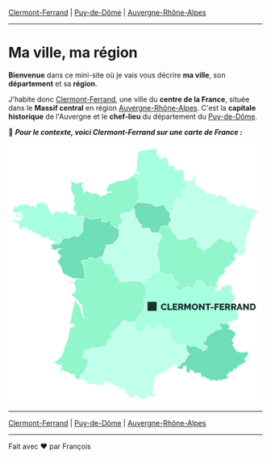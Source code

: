[Clermont-Ferrand](ma-ville.md) | [Puy-de-Dôme](mon-departement.md) | [Auvergne-Rhône-Alpes](ma-region.md)

---

# Ma ville, ma région

**Bienvenue** dans ce mini-site où je vais vous décrire **ma ville**, son **département** et sa **région**.

J'habite donc [Clermont-Ferrand](ma-ville.md), une ville du **centre de la France**, située dans le **Massif central** en région [Auvergne-Rhône-Alpes](ma-region.md). C'est la **capitale historique** de l'Auvergne et le **chef-lieu** du département du [Puy-de-Dôme](mon-departement.md).

📍 **_Pour le contexte, voici Clermont-Ferrand sur une carte de France :_**

![Clermont-Ferrand](./assets/imgs/carte-clermont-ferrand.jpg)

---

[Clermont-Ferrand](ma-ville.md) | [Puy-de-Dôme](mon-departement.md) | [Auvergne-Rhône-Alpes](ma-region.md)

---

Fait avec ❤️ par François